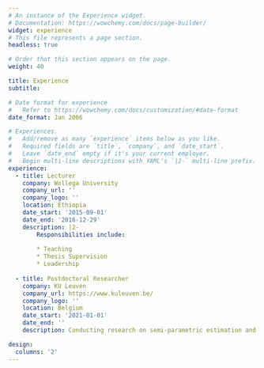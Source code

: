 ```yaml
---
# An instance of the Experience widget.
# Documentation: https://wowchemy.com/docs/page-builder/
widget: experience
# This file represents a page section.
headless: true

# Order that this section appears on the page.
weight: 40

title: Experience
subtitle:

# Date format for experience
#   Refer to https://wowchemy.com/docs/customization/#date-format
date_format: Jan 2006

# Experiences.
#   Add/remove as many `experience` items below as you like.
#   Required fields are `title`, `company`, and `date_start`.
#   Leave `date_end` empty if it's your current employer.
#   Begin multi-line descriptions with YAML's `|2-` multi-line prefix.
experience:
  - title: Lecturer
    company: Wollega University
    company_url: ''
    company_logo: ''
    location: Ethiopia
    date_start: '2015-09-01'
    date_end: '2016-12-29'
    description: |2-
        Responsibilities include:
        
        * Teaching
        * Thesis Supervision
        * Leadership
        
  - title: Postdoctoral Researcher
    company: KU Leuven
    company_url: https://www.kuleuven.be/
    company_logo: ''
    location: Belgium
    date_start: '2021-01-01'
    date_end: ''
    description: Conducting research on semi-parametric estimation and  inference for complex data structures

design:
  columns: '2'
---
```


